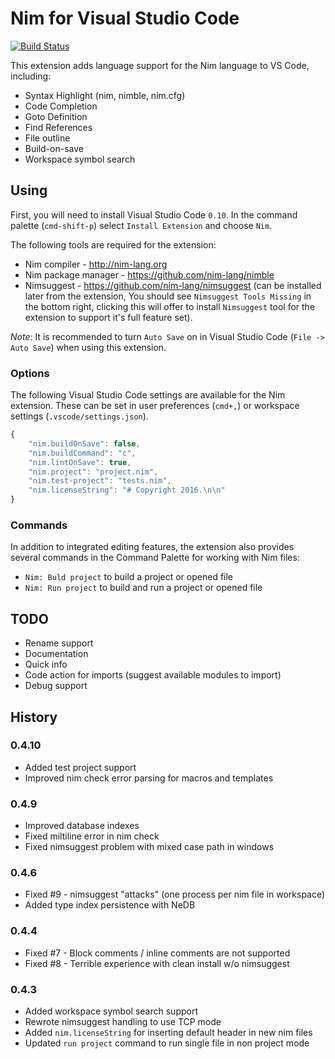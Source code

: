 # Nim for Visual Studio Code

[![Build Status](https://travis-ci.org/pragmagic/vscode-nim.svg?branch=master)](https://travis-ci.org/pragmagic/vscode-nim)

This extension adds language support for the Nim language to VS Code, including:

- Syntax Highlight (nim, nimble, nim.cfg)
- Code Completion
- Goto Definition
- Find References
- File outline
- Build-on-save
- Workspace symbol search


## Using

First, you will need to install Visual Studio Code `0.10`. 
In the command palette (`cmd-shift-p`) select `Install Extension` and choose `Nim`.  

The following tools are required for the extension:
* Nim compiler - http://nim-lang.org
* Nim package manager - https://github.com/nim-lang/nimble
* Nimsuggest - https://github.com/nim-lang/nimsuggest (can be installed later from the extension, You should see `Nimsuggest Tools Missing` in the bottom right, 
clicking this will offer to install `Nimsuggest` tool for the extension to support it's full feature set).

_Note_: It is recommended to turn `Auto Save` on in Visual Studio Code (`File -> Auto Save`) when using this extension.  

### Options

The following Visual Studio Code settings are available for the Nim extension.  These can be set in user preferences (`cmd+,`) or workspace settings (`.vscode/settings.json`).

```javascript
{
	"nim.buildOnSave": false,
    "nim.buildCommand": "c",
	"nim.lintOnSave": true,
	"nim.project": "project.nim",
	"nim.test-project": "tests.nim",
    "nim.licenseString": "# Copyright 2016.\n\n"
}
```

### Commands

In addition to integrated editing features, the extension also provides several commands in the Command Palette for working with Nim files:

* `Nim: Buld project` to build a project or opened file
* `Nim: Run project` to build and run a project or opened file

## TODO

* Rename support
* Documentation
* Quick info
* Code action for imports (suggest available modules to import)
* Debug support 

## History

### 0.4.10
* Added test project support
* Improved nim check error parsing for macros and templates

### 0.4.9
* Improved database indexes
* Fixed miltiline error in nim check
* Fixed nimsuggest problem with mixed case path in windows

### 0.4.6
* Fixed #9 - nimsuggest "attacks" (one process per nim file in workspace)
* Added type index persistence with NeDB

### 0.4.4
* Fixed #7 - Block comments / inline comments are not supported
* Fixed #8 - Terrible experience with clean install w/o nimsuggest

### 0.4.3
* Added workspace symbol search support 
* Rewrote nimsuggest handling to use TCP mode
* Added `nim.licenseString` for inserting default header in new nim files
* Updated `run project` command to run single file in non project mode 